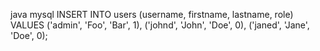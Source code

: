 java
mysql
INSERT INTO users (username, firstname, lastname, role) VALUES
  ('admin', 'Foo', 'Bar', 1),
  ('johnd', 'John', 'Doe', 0),
  ('janed', 'Jane', 'Doe', 0);
